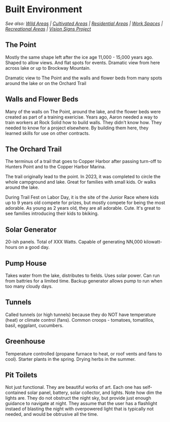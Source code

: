 # Built Environment

*See also: [Wild Areas](wild_areas.md) | [Cultivated Areas](cultivated_areas.md) | [Residential Areas](residential_areas.md) | [Work Spaces](work_spaces.md) | [Recreational Areas](recreational_areas.md) | [Vision Signs Project](../vision_signs/README.md)*

## The Point

Mostly the same shape left after the ice age 11,000 - 15,000 years ago.  Shaped to allow views.  And flat spots for events.  Dramatic view from here across lake or up to Brockway Mountain.

Dramatic view to The Point and the walls and flower beds from many spots around the lake or on the Orchard Trail

## Walls and Flower Beds

Many of the walls on The Point, around the lake, and the flower beds were created as part of a training exericise.  Years ago, Aaron needed a way to train workers at Rock Solid how to build walls.  They didn't know how.  They needed to know for a project elsewhere.  By building them here, they learned skills for use on other contracts.


## The Orchard Trail

The terminus of a trail that goes to Copper Harbor after passing turn-off to Hunters Point and to the Copper Harbor Marina.

The trail originally lead to the point.  In 2023, it was completed to circle the whole campground and lake.  Great for families with small kids.  Or walks around the lake.

During Trail Fest on Labor Day, it is the site of the Junior Race where kids up to 9 years old compete for prizes, but mostly compete for being the most adorable.  As young as 2 years old, they are all adorable.  Cute.  It's great to see families introducing their kids to bkiking.

## Solar Generator

20-ish panels.  Total of XXX Watts. Capable of generating NN,000 kilowatt-hours on a good day.


## Pump House

Takes water from the lake, distributes to fields.  Uses solar power.  Can run from battries for a limited time.  Backup generator allows pump to run when too many cloudy days.

## Tunnels

Called tunnels (or high tunnels) because they do NOT have temperature (heat) or climate control (fans).  Common croops - tomatoes, tomatillos, basil, eggplant, cucumbers.

## Greenhouse

Temperature controlled (propane furnace to heat, or roof vents and fans to cool).  Starter plants in the spring.  Drying herbs in the summer.

## Pit Toilets

Not just functional.  They are beautiful works of art.  Each one has self-contained solar panel, battery, solar collector, and lights.  Note how dim the lights are.  They do not obstruct the night sky, but provide just enough guidance to navigate at night.  They assume that the user has a flashlight instaed of blasting the night with overpowered light that is typically not needed, and would be obtrusive all the time.
